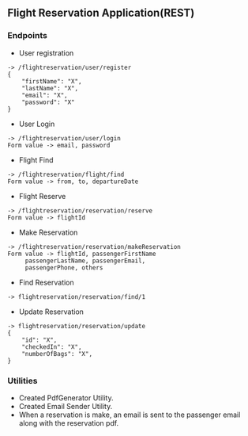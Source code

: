 ## Flight Reservation Application(REST)

### Endpoints

* User registration
```
-> /flightreservation/user/register
{
    "firstName": "X",
    "lastName": "X",
    "email": "X",
    "password": "X"
}
```
* User Login
```
-> /flightreservation/user/login
Form value -> email, password
```
* Flight Find
```
-> /flightreservation/flight/find
Form value -> from, to, departureDate
```
* Flight Reserve
```
-> /flightreservation/reservation/reserve
Form value -> flightId
```
* Make Reservation
```
-> /flightreservation/reservation/makeReservation
Form value -> flightId, passengerFirstName
     passengerLastName, passengerEmail,
     passengerPhone, others
```
* Find Reservation
```
-> flightreservation/reservation/find/1
```
* Update Reservation
```
-> flightreservation/reservation/update
{
    "id": "X",
    "checkedIn": "X",
    "numberOfBags": "X",
}
```


### Utilities

* Created PdfGenerator Utility.
* Created Email Sender Utility.
* When a reservation is make, an email is sent 
to the passenger email along with the reservation
pdf.
